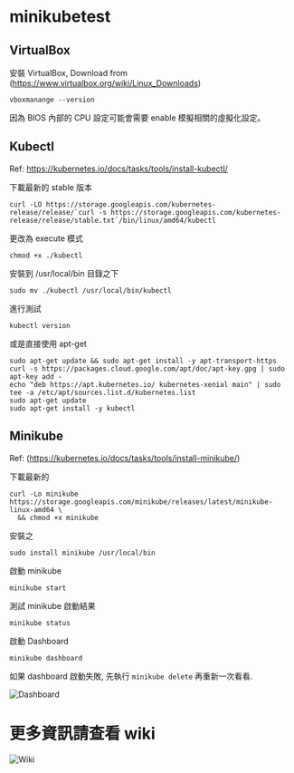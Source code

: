 # minikubetest

## VirtualBox
安裝 VirtualBox, Download from (https://www.virtualbox.org/wiki/Linux_Downloads)

```
vboxmanange --version
```

因為 BIOS 內部的 CPU 設定可能會需要 enable 模擬相關的虛擬化設定。

## Kubectl

Ref: https://kubernetes.io/docs/tasks/tools/install-kubectl/

下載最新的 stable 版本
```
curl -LO https://storage.googleapis.com/kubernetes-release/release/`curl -s https://storage.googleapis.com/kubernetes-release/release/stable.txt`/bin/linux/amd64/kubectl
```

更改為 execute 模式
```
chmod +x ./kubectl
```

安裝到 /usr/local/bin 目錄之下
```
sudo mv ./kubectl /usr/local/bin/kubectl
```

進行測試
```
kubectl version
```

或是直接使用 apt-get
```
sudo apt-get update && sudo apt-get install -y apt-transport-https
curl -s https://packages.cloud.google.com/apt/doc/apt-key.gpg | sudo apt-key add -
echo "deb https://apt.kubernetes.io/ kubernetes-xenial main" | sudo tee -a /etc/apt/sources.list.d/kubernetes.list
sudo apt-get update
sudo apt-get install -y kubectl
```

## Minikube

Ref: (https://kubernetes.io/docs/tasks/tools/install-minikube/)

下載最新的
```
curl -Lo minikube https://storage.googleapis.com/minikube/releases/latest/minikube-linux-amd64 \
  && chmod +x minikube
```

安裝之
```
sudo install minikube /usr/local/bin
```
啟動 minikube
```
minikube start
```
測試 minikube 啟動結果
```
minikube status
```

啟動 Dashboard
```
minikube dashboard
```
如果 dashboard 啟動失敗, 先執行 ```minikube delete``` 再重新一次看看.


![Dashboard](https://user-images.githubusercontent.com/1997268/63643843-bd3df500-c70c-11e9-9c8c-713eab2e0d94.png)


# 更多資訊請查看 wiki
![Wiki](/wiki)
